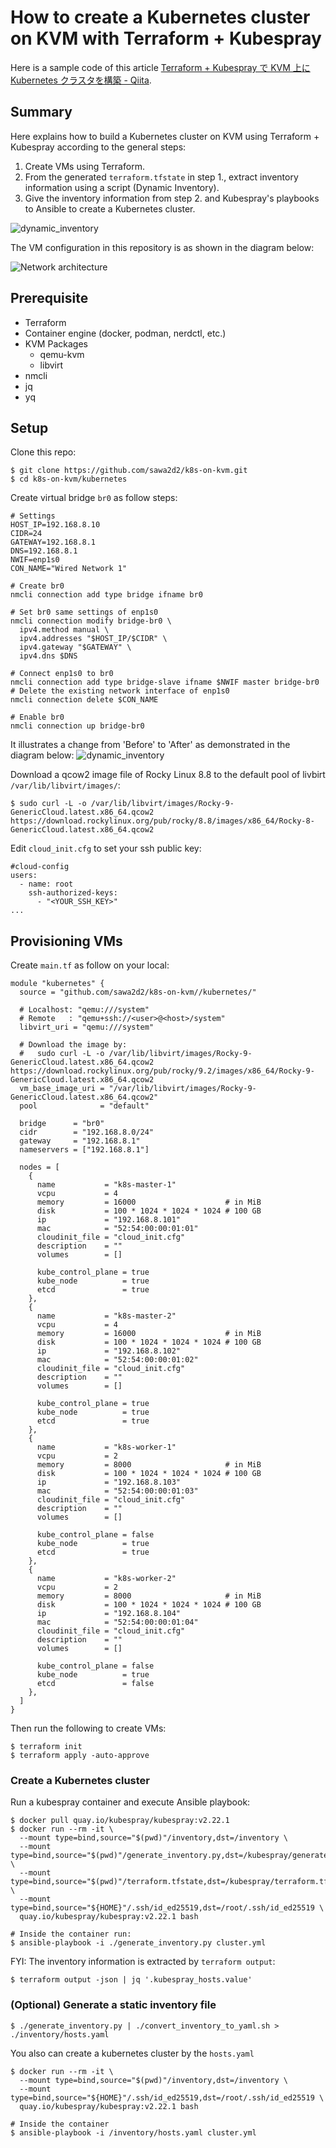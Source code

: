 # How to create a Kubernetes cluster on KVM with Terraform + Kubespray

Here is a sample code of this article [Terraform + Kubespray で KVM 上に Kubernetes クラスタを構築 - Qiita](https://qiita.com/sawa2d2/items/c592dcbd958f69441068).

## Summary

Here explains how to build a Kubernetes cluster on KVM using Terraform + Kubespray according to the general steps:

1. Create VMs using Terraform.
1. From the generated `terraform.tfstate` in step 1., extract inventory information using a script (Dynamic Inventory).
1. Give the inventory information from step 2. and Kubespray's playbooks to Ansible to create a Kubernetes cluster.

![dynamic_inventory](./images/dynamic_inventory.drawio.png)

The VM configuration in this repository is as shown in the diagram below:

![Network architecture](./images/network_architecture.drawio.png)

## Prerequisite
- Terraform
- Container engine (docker, podman, nerdctl, etc.)
- KVM Packages
  - qemu-kvm
  - libvirt
- nmcli
- jq
- yq

## Setup

Clone this repo:
```
$ git clone https://github.com/sawa2d2/k8s-on-kvm.git
$ cd k8s-on-kvm/kubernetes
```

Create virtual bridge `br0` as follow steps:
```
# Settings
HOST_IP=192.168.8.10
CIDR=24
GATEWAY=192.168.8.1
DNS=192.168.8.1
NWIF=enp1s0
CON_NAME="Wired Network 1"

# Create br0
nmcli connection add type bridge ifname br0

# Set br0 same settings of enp1s0
nmcli connection modify bridge-br0 \
  ipv4.method manual \
  ipv4.addresses "$HOST_IP/$CIDR" \
  ipv4.gateway "$GATEWAY" \
  ipv4.dns $DNS

# Connect enp1s0 to br0
nmcli connection add type bridge-slave ifname $NWIF master bridge-br0
# Delete the existing network interface of enp1s0
nmcli connection delete $CON_NAME

# Enable br0
nmcli connection up bridge-br0
```

It illustrates a change from 'Before' to 'After' as demonstrated in the diagram below:
![dynamic_inventory](./images/network-diff.drawio.png)

Download a qcow2 image file of Rocky Linux 8.8 to the default pool of livbirt `/var/lib/libvirt/images/`:

```
$ sudo curl -L -o /var/lib/libvirt/images/Rocky-9-GenericCloud.latest.x86_64.qcow2 https://download.rockylinux.org/pub/rocky/8.8/images/x86_64/Rocky-8-GenericCloud.latest.x86_64.qcow2
```

Edit `cloud_init.cfg` to set your ssh public key:
```
#cloud-config
users:
  - name: root
    ssh-authorized-keys:
      - "<YOUR_SSH_KEY>"
...
```

## Provisioning VMs
Create `main.tf` as follow on your local:

```
module "kubernetes" {
  source = "github.com/sawa2d2/k8s-on-kvm//kubernetes/"

  # Localhost: "qemu:///system"
  # Remote   : "qemu+ssh://<user>@<host>/system"
  libvirt_uri = "qemu:///system"
  
  # Download the image by:
  #   sudo curl -L -o /var/lib/libvirt/images/Rocky-9-GenericCloud.latest.x86_64.qcow2 https://download.rockylinux.org/pub/rocky/9.2/images/x86_64/Rocky-9-GenericCloud.latest.x86_64.qcow2 
  vm_base_image_uri = "/var/lib/libvirt/images/Rocky-9-GenericCloud.latest.x86_64.qcow2"
  pool              = "default"
  
  bridge      = "br0"
  cidr        = "192.168.8.0/24"
  gateway     = "192.168.8.1"
  nameservers = ["192.168.8.1"]
  
  nodes = [
    {
      name           = "k8s-master-1"
      vcpu           = 4
      memory         = 16000                    # in MiB
      disk           = 100 * 1024 * 1024 * 1024 # 100 GB
      ip             = "192.168.8.101"
      mac            = "52:54:00:00:01:01"
      cloudinit_file = "cloud_init.cfg"
      description    = ""
      volumes        = []
  
      kube_control_plane = true
      kube_node          = true
      etcd               = true
    },
    {
      name           = "k8s-master-2"
      vcpu           = 4
      memory         = 16000                    # in MiB
      disk           = 100 * 1024 * 1024 * 1024 # 100 GB
      ip             = "192.168.8.102"
      mac            = "52:54:00:00:01:02"
      cloudinit_file = "cloud_init.cfg"
      description    = ""
      volumes        = []
  
      kube_control_plane = true
      kube_node          = true
      etcd               = true
    },
    {
      name           = "k8s-worker-1"
      vcpu           = 2
      memory         = 8000                     # in MiB
      disk           = 100 * 1024 * 1024 * 1024 # 100 GB
      ip             = "192.168.8.103"
      mac            = "52:54:00:00:01:03"
      cloudinit_file = "cloud_init.cfg"
      description    = ""
      volumes        = []
  
      kube_control_plane = false
      kube_node          = true
      etcd               = true
    },
    {
      name           = "k8s-worker-2"
      vcpu           = 2
      memory         = 8000                     # in MiB
      disk           = 100 * 1024 * 1024 * 1024 # 100 GB
      ip             = "192.168.8.104"
      mac            = "52:54:00:00:01:04"
      cloudinit_file = "cloud_init.cfg"
      description    = ""
      volumes        = []
  
      kube_control_plane = false
      kube_node          = true
      etcd               = false
    },
  ]
}
```

Then run the following to create VMs:

```
$ terraform init
$ terraform apply -auto-approve
```

### Create a Kubernetes cluster 
Run a kubespray container and execute Ansible playbook:
```
$ docker pull quay.io/kubespray/kubespray:v2.22.1
$ docker run --rm -it \
  --mount type=bind,source="$(pwd)"/inventory,dst=/inventory \
  --mount type=bind,source="$(pwd)"/generate_inventory.py,dst=/kubespray/generate_inventory.py \
  --mount type=bind,source="$(pwd)"/terraform.tfstate,dst=/kubespray/terraform.tfstate \
  --mount type=bind,source="${HOME}"/.ssh/id_ed25519,dst=/root/.ssh/id_ed25519 \
  quay.io/kubespray/kubespray:v2.22.1 bash

# Inside the container run:
$ ansible-playbook -i ./generate_inventory.py cluster.yml
```

FYI: The inventory information is extracted by `terraform output`:
```
$ terraform output -json | jq '.kubespray_hosts.value'
```

### (Optional) Generate a static inventory file
```
$ ./generate_inventory.py | ./convert_inventory_to_yaml.sh > ./inventory/hosts.yaml
```

You also can create a kubernetes cluster by the `hosts.yaml`
```
$ docker run --rm -it \
  --mount type=bind,source="$(pwd)"/inventory,dst=/inventory \
  --mount type=bind,source="${HOME}"/.ssh/id_ed25519,dst=/root/.ssh/id_ed25519 \
  quay.io/kubespray/kubespray:v2.22.1 bash

# Inside the container
$ ansible-playbook -i /inventory/hosts.yaml cluster.yml
```
